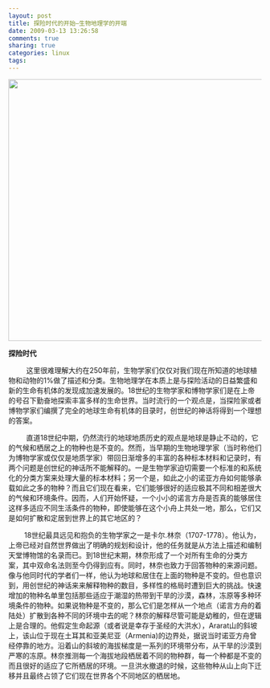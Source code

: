 ```yaml
---
layout: post
title: 探险时代的开始—生物地理学的开端
date: 2009-03-13 13:26:58
comments: true
sharing: true
categories: linux
tags: 
---
```


<p>
<img style="width: 673px; height: 521px" src="/Blogs/image.axd?picture=2009%2f3%2fipy1.jpg" alt="" width="673" height="521" /> 
</p>
<p>
<strong>探险时代</strong> 
</p>
<p>
&nbsp;&nbsp;&nbsp;&nbsp;&nbsp;&nbsp;&nbsp;&nbsp; 这里很难理解大约在250年前，生物学家们仅仅对我们现在所知道的地球植物和动物的1%做了描述和分类。生物地理学在本质上是与探险活动的日益繁盛和新的生命有机体的发现成加速发展的。18世纪的生物学家和博物学家们是在上帝的号召下勤奋地探索丰富多样的生命世界。当时流行的一个观点是，当探险家或者博物学家们编撰了完全的地球生命有机体的目录时，创世纪的神话将得到一个理想的答案。 
</p>
<p>
&nbsp;&nbsp;&nbsp;&nbsp;&nbsp;&nbsp;&nbsp;&nbsp; 直道18世纪中期，仍然流行的地球地质历史的观点是地球是静止不动的，它的气候和栖居之上的物种也是不变的。然而，当早期的生物地理学家（当时称他们为博物学家或仅仅是地质学家）带回日渐增多的丰富的各种标本材料和记录时，有两个问题是创世纪的神话所不能解释的。一是生物学家迫切需要一个标准的和系统化的分类方案来处理大量的标本材料；另一个是，如此之小的诺亚方舟如何能够承载如此之多的物种？而且它们现在看来，它们能够很好的适应极其不同和相差很大的气候和环境条件。因而，人们开始怀疑，一个小小的诺言方舟是否真的能够居住这样多适应不同生活条件的物种，即使能够在这个小舟上共处一地，那么，它们又是如何扩散和定居到世界上的其它地区的？ 
</p>
<p>
&nbsp;&nbsp;&nbsp;&nbsp;&nbsp;&nbsp;&nbsp; 18世纪最具远见和抱负的生物学家之一是卡尔.林奈（1707-1778）。他认为，上帝已经对自然世界做出了明确的规划和设计，他的任务就是从方法上描述和编制天堂博物馆的名录而已。到18世纪末期，林奈形成了一个对所有生命的分类方案，其中双命名法则至今仍得到应有。同时，林奈也致力于回答物种的来源问题。像与他同时代的学者们一样，他认为地球和居住在上面的物种是不变的。但也意识到，用创世纪的神话来来解释物种的数目，多样性的格局时遭到巨大的挑战。快速增加的物种名单里包括那些适应于潮湿的热带到干旱的沙漠，森林，冻原等多种环境条件的物种。如果说物种是不变的，那么它们是怎样从一个地点（诺言方舟的着陆处）扩散到各种不同的环境中去的呢？林奈的解释尽管可能是幼稚的，但在逻辑上是合理的。他假定生命起源（或者说是幸存于圣经的大洪水），Ararat山的斜坡上，该山位于现在土耳其和亚美尼亚（Armenia)的边界处，据说当时诺亚方舟曾经停靠的地方。沿着山的斜坡的海拔梯度是一系列的环境带分布，从干旱的沙漠到严寒的冻原。林奈推测每一个海拔地段栖居着不同的物种群，每一个种都是不变的而且很好的适应了它所栖居的环境。一旦洪水撤退的时候，这些物种从山上向下迁移并且最终占领了它们现在世界各个不同地区的栖居地。<!-- sphereit end --> 
</p>
